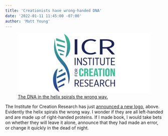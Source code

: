 ```yaml
---
title: 'Creationists have wrong-handed DNA'
date: '2022-01-11 11:45:00 -07:00'
author: 'Matt Young'
---
```

<figure>
<img src="/uploads/2022/ICR_New_Logo_600.jpg/" alt="Logo"/>
<figcaption><a href="https://www.icr.org/article/icr-announces-new-logo/">The DNA in the helix spirals the wrong way.</a> 
</figcaption>
</figure>
The Institute for Creation Research has just <a href="https://www.icr.org/article/icr-announces-new-logo/">announced a new logo</a>, above. Evidently the helix spirals the wrong way. I wonder if they are all left-handed and are made up of right-handed proteins. If I made book, I would take bets on whether they will leave it alone, announce that they had made an error, or change it quickly in the dead of night.
